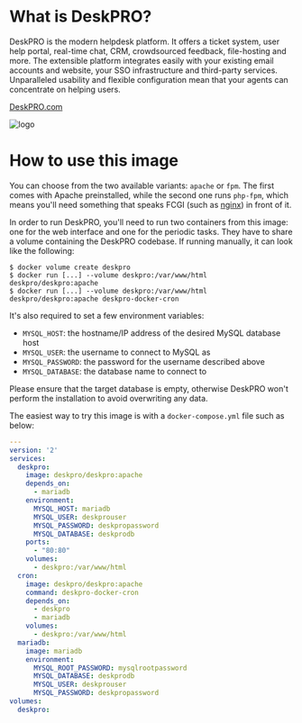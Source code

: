 # What is DeskPRO?

DeskPRO is the modern helpdesk platform. It offers a ticket system, user help portal, real-time chat, CRM, crowdsourced feedback, file-hosting and more. The extensible platform integrates easily with your existing email accounts and website, your SSO infrastructure and third-party services. Unparalleled usability and flexible configuration mean that your agents can concentrate on helping users.

[DeskPRO.com](https://www.deskpro.com/)

![logo](https://www.deskpro.com/assets/build/img/deskpro/logo.png)

# How to use this image

You can choose from the two available variants: `apache` or `fpm`. The first comes with Apache preinstalled, while the second one runs `php-fpm`, which means you'll need something that speaks FCGI (such as [nginx](https://hub.docker.com/_/nginx/))  in front of it.

In order to run DeskPRO, you'll need to run two containers from this image: one for the web interface and one for the periodic tasks. They have to share a volume containing the DeskPRO codebase. If running manually, it can look like the following:

```console
$ docker volume create deskpro
$ docker run [...] --volume deskpro:/var/www/html deskpro/deskpro:apache
$ docker run [...] --volume deskpro:/var/www/html deskpro/deskpro:apache deskpro-docker-cron
```

It's also required to set a few environment variables:

* `MYSQL_HOST`: the hostname/IP address of the desired MySQL database host
* `MYSQL_USER`: the username to connect to MySQL as
* `MYSQL_PASSWORD`: the password for the username described above
* `MYSQL_DATABASE`: the database name to connect to

Please ensure that the target database is empty, otherwise DeskPRO won't perform the installation to avoid overwriting any data.

The easiest way to try this image is with a `docker-compose.yml` file such as below:

```yaml
---
version: '2'
services:
  deskpro:
    image: deskpro/deskpro:apache
    depends_on:
      - mariadb
    environment:
      MYSQL_HOST: mariadb
      MYSQL_USER: deskprouser
      MYSQL_PASSWORD: deskpropassword
      MYSQL_DATABASE: deskprodb
    ports:
      - "80:80"
    volumes:
      - deskpro:/var/www/html
  cron:
    image: deskpro/deskpro:apache
    command: deskpro-docker-cron
    depends_on:
      - deskpro
      - mariadb
    volumes:
      - deskpro:/var/www/html
  mariadb:
    image: mariadb
    environment:
      MYSQL_ROOT_PASSWORD: mysqlrootpassword
      MYSQL_DATABASE: deskprodb
      MYSQL_USER: deskprouser
      MYSQL_PASSWORD: deskpropassword
volumes:
  deskpro:
```
